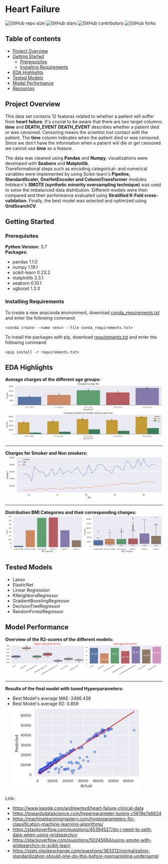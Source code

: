 # Heart Failure

![GitHub repo size](https://img.shields.io/github/repo-size/rm-kara/Heart-Failure-Predictions)
![GitHub stars](https://img.shields.io/github/stars/rm-kara/Heart-Failure-Predictions)
![GitHub contributors](https://img.shields.io/github/contributors/rm-kara/Heart-Failure-Predictions)
![GitHub forks](https://img.shields.io/github/forks/rm-kara/Heart-Failure-Predictions)

## Table of contents
* [Project Overview](#project-overview)
* [Getting Started](#getting-started)
    - [Prerequisites](#prerequisites)
    - [Installing Requirements](#installing-requirements)
* [EDA Highlights](#eda-highlights)
* [Tested Models](#tested-models)
* [Model Performance](#model-performance)
* [Resources](#resources)

## Project Overview
This data set contains 12 features related to whether a patient will suffer from **heart failure**.
It's crucial to be aware that there are two target columns: **time** and **DEATH_EVENT**
**DEATH_EVENT** describes whether a patient died or was censored. Censoring means the scientist lost contact with the patient.
The **time** column indicates when the patient died or was censored.
Since we don't have the information when a patient will die or get censored we cannot use **time** as a feature.

The data was cleaned using **Pandas** and **Numpy**, visualizations were developed with **Seaborn** and **Matplotlib**.  
Transformational steps such as encoding categorical- and numerical variables were implemented by using Scikit-learn's **Pipeline, StandardScaler, OneHotEncoder and ColumnTransformer** modules.  
Imblearn's **SMOTE (synthetic minority oversampling technique)** was used to solve the imbalanced data distribution.
Different models were then compared and their performance evaluated using **Stratified K-Fold cross-validation**. Finally, the best model was selected and optimized using **GridSearchCV**.

## Getting Started

### Prerequisites
**Python Version:** 3.7  
**Packages:**
* pandas 1.1.0 
* numpy 1.19.1
* scikit-learn 0.23.2
* matplotlib 3.3.1
* seaborn 0.10.1
* xgboost 1.2.0

### Installing Requirements
To create a new anaconda environment, download [conda_requirements.txt](https://github.com/rm-kara/Medical-Insurance-Costs/blob/master/requirements/conda_requirements.txt) and enter the following command:  
```
<conda create --name <env> --file conda_requirements.txt>
```
To install the packages with pip, download [requirements.txt](https://github.com/rm-kara/Medical-Insurance-Costs/blob/master/requirements/requirements.txt) and enter the following command:  
```
<pip install -r requirements.txt>
```
## EDA Highlights
**Average charges of the different age groups:** 
![alt text](https://github.com/rm-kara/Medical-Insurance-Costs/blob/master/img/charts/Charges-Age-Groups.png "Charges Age Groups")
***
**Charges for Smoker and Non smokers:**
![alt text](https://github.com/rm-kara/Medical-Insurance-Costs/blob/master/img/charts/Smoker-vs-NonSmoker.png "Smokers vs. Non Smokers")
***
**Distribution BMI Categories and their corresponding charges:**
![alt text](https://github.com/rm-kara/Medical-Insurance-Costs/blob/master/img/charts/BMI-Distribution%26Charges.png "BMI Categories & Charges")


## Tested Models
* Lasso
* ElasticNet
* Linear Regression
* KNeighborsRegressor
* GradientBoostingRegressor
* DecisionTreeRegressor
* RandomForestRegressor  

## Model Performance
**Overview of the R2-scores of the different models:**
![alt text](https://github.com/rm-kara/Medical-Insurance-Costs/blob/master/img/charts/Model%20Scores.png "R2 scores")
***
**Results of the final model with tuned Hyperparameters:**
* Best Model's average MAE: 2486.436
* Best Model's average R2: 0.859  
![alt text](https://github.com/rm-kara/Medical-Insurance-Costs/blob/master/img/charts/Model-Predictions.png "Model Predictions")

Link:
* https://www.kaggle.com/andrewmvd/heart-failure-clinical-data
* https://towardsdatascience.com/hyperparameter-tuning-c5619e7e6624
* https://machinelearningmastery.com/hyperparameters-for-classification-machine-learning-algorithms/
* https://stackoverflow.com/questions/45394527/do-i-need-to-split-data-when-using-gridsearchcv
* https://stackoverflow.com/questions/50245684/using-smote-with-gridsearchcv-in-scikit-learn
* https://stats.stackexchange.com/questions/363312/normalization-standardization-should-one-do-this-before-oversampling-undersampl
